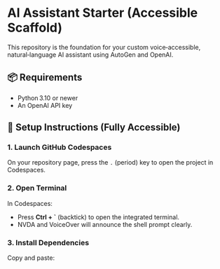 # AI Assistant Starter (Accessible Scaffold)

This repository is the foundation for your custom voice‑accessible, natural‑language AI assistant using AutoGen and OpenAI.

## 📦 Requirements
- Python 3.10 or newer
- An OpenAI API key

## 🚀 Setup Instructions (Fully Accessible)

### 1. Launch GitHub Codespaces
On your repository page, press the `.` (period) key to open the project in Codespaces.

### 2. Open Terminal
In Codespaces:
- Press **Ctrl + `** (backtick) to open the integrated terminal.
- NVDA and VoiceOver will announce the shell prompt clearly.

### 3. Install Dependencies
Copy and paste:
